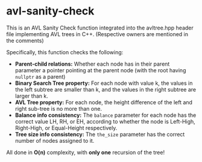 # avl-sanity-check

This is an AVL Sanity Check function integrated into the avltree.hpp header file implementing AVL trees in C++. (Respective owners are mentioned in the comments)

Specifically, this function checks the following:
* <b>Parent-child relations:</b> Whether each node has in their parent parameter a pointer pointing at the parent node (with the root having `nullptr` as a parent)
* <b>Binary Search Tree property:</b> For each node with value k, the values in the left subtree are smaller than k, and the values in the right subtree are larger than k. 
* <b>AVL Tree property:</b> For each node, the height difference of the left and right sub-tree is no more than one.
* <b>Balance info consistency:</b> The `balance` parameter for each node has the correct value LH, RH, or EH, according to whether the node is Left-High, Right-High, or Equal-Height respectively.
* <b>Tree size info consistency:</b> The `the_size` parameter has the correct number of nodes assigned to it.

All done in <b>O(n)</b> complexity, with <b>only one</b> recursion of the tree!
